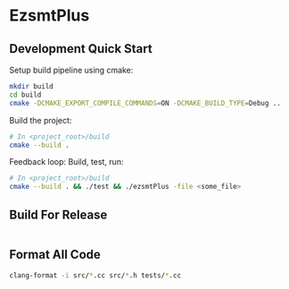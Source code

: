 # EzsmtPlus

## Development Quick Start

Setup build pipeline using cmake:

```sh
mkdir build
cd build
cmake -DCMAKE_EXPORT_COMPILE_COMMANDS=ON -DCMAKE_BUILD_TYPE=Debug ..
```

Build the project:

``` sh
# In <project_root>/build
cmake --build .
```

Feedback loop: Build, test, run:

``` sh
# In <project_root>/build
cmake --build . && ./test && ./ezsmtPlus -file <some_file>
```

## Build For Release

```

```

## Format All Code

``` sh
clang-format -i src/*.cc src/*.h tests/*.cc
```
